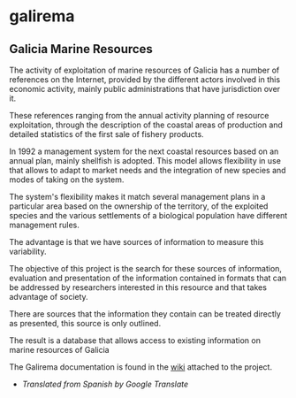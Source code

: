 # galirema
## Galicia Marine Resources 

The activity of exploitation of marine resources of Galicia has a number of references on the Internet, provided by the different actors involved in this economic activity, mainly public administrations that have jurisdiction over it.

These references ranging from the annual activity planning of resource exploitation, through the description of the coastal areas of production and detailed statistics of the first sale of fishery products.

In 1992 a management system for the next coastal resources based on an annual plan, mainly shellfish is adopted. This model allows flexibility in use that allows to adapt to market needs and the integration of new species and modes of taking on the system.

The system's flexibility makes it match several management plans in a particular area based on the ownership of the territory, of the exploited species and the various settlements of a biological population have different management rules.

The advantage is that we have sources of information to measure this variability.

The objective of this project is the search for these sources of information, evaluation and presentation of the information contained in formats that can be addressed by researchers interested in this resource and that takes advantage of society.

There are sources that the information they contain can be treated directly as presented, this source is only outlined.

The result is a database that allows access to existing information on marine resources of Galicia

The Galirema documentation is found in the [wiki](https://github.com/galirema/galirema/wiki) attached to the project.

* _Translated from Spanish by Google Translate_
